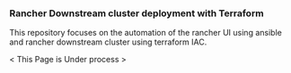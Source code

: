 ### Rancher Downstream cluster deployment with Terraform

This repository focuses on the automation of the rancher UI using ansible and rancher downstream cluster using terraform IAC. 

< This Page is Under process >
